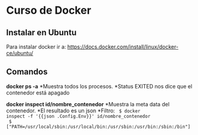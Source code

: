 # Curso de Docker

## Instalar en Ubuntu

Para instalar docker ir a:
https://docs.docker.com/install/linux/docker-ce/ubuntu/

## Comandos

**docker ps -a**
*Muestra todos los procesos.
*Status EXITED nos dice que el contenedor está apagado

**docker inspect id/nombre_contenedor**
*Muestra la meta data del contenedor.
*El resultado es un json
*Filtro:
<code>
$ docker inspect -f '{{json .Config.Env}}' id/nombre_contenedor
  <br/>
$ ["PATH=/usr/local/sbin:/usr/local/bin:/usr/sbin:/usr/bin:/sbin:/bin"]
</code>



